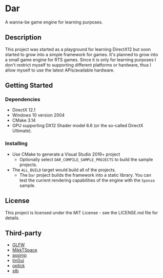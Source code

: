 # Dar

A wanna-be game engine for learning purposes.

## Description

This project was started as a playground for learning DirectX12 but soon started to grow into a simple framework for games. It's planned to grow into a small game engine for RTS games. Since it is only for learning purposes I don't restrict myself to supporting different platforms or hardware, thus I allow myself to use the latest APIs/available hardware.

## Getting Started

### Dependencies

* DirectX 12.1
* Windows 10 version 2004
* CMake 3.14
* GPU supporting DX12 Shader model 6.6 (or the so-called DirectX Ultimate).

### Installing

* Use CMake to generate a Visual Studio 2019+ project
  * Optionally select `DAR_COMPILE_SAMPLE_PROJECTS` to build the sample projects.
* The `ALL_BUILD` target would build all of the projects.
  * The `Dar` project builds the framework into a static library. You can test
  the current rendering capabilities of the engine with the `Sponza` sample.

## License

This project is licensed under the MIT License - see the LICENSE.md file for details.

## Third-party

* [GLFW](https://github.com/glfw/glfw)
* [MikkTSpace](https://github.com/mmikk/MikkTSpace)
* [assimp](https://github.com/assimp/assimp)
* [ImGui](https://github.com/ocornut/imgui)
* [optick](https://github.com/bombomby/optick)
* [stb](https://github.com/nothings/stb)
